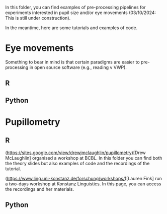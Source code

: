 In this folder, you can find examples of pre-processing pipelines for experiments interested in pupil size and/or eye movements (03/10/2024: This is still under construction).

In the meantime, here are some tutorials and examples of code.

# Eye movements

Something to bear in mind is that certain paradigms are easier to pre-processing in open source software (e.g., reading v VWP).

## R


## Python


# Pupillometry

## R

(https://sites.google.com/view/drewjmclaughlin/pupillometry)[Drew McLaughlin] organised a workshop at BCBL. In this folder you can find both the theory slides but also examples of code and the recordings of the tutorial.

(https://www.ling.uni-konstanz.de/forschung/workshops/)[Lauren Fink] run a two-days workshop at Konstanz Linguistics. In this page, you can access the recordings and her materials.

## Python


